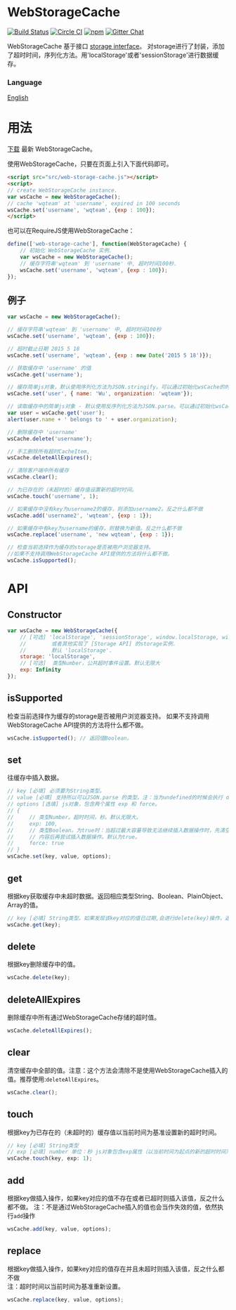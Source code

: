 # WebStorageCache  
[![Build Status](https://travis-ci.org/WQTeam/web-storage-cache.svg?branch=master)](https://travis-ci.org/WQTeam/web-storage-cache)
[![Circle CI](https://circleci.com/gh/WQTeam/web-storage-cache.svg?style=svg)](https://circleci.com/gh/WQTeam/web-storage-cache)
[![npm](https://img.shields.io/npm/dt/web-storage-cache.svg)](https://www.npmjs.com/package/web-storage-cache)
<a href='https://gitter.im/WQTeam/web-storage-cache'>
<img src='https://badges.gitter.im/Join%20Chat.svg' alt='Gitter Chat' />
</a>

WebStorageCache 基于接口 [storage interface](http://www.w3.org/TR/webstorage/#storage)。 对storage进行了封装，添加了超时时间，序列化方法。用'localStorage'或者'sessionStorage'进行数据缓存。

### Language
 [English](https://github.com/WQTeam/web-storage-cache/blob/master/README.md)

# 用法

[下载](https://github.com/WQTeam/web-storage-cache/releases) 最新 WebStorageCache。

使用WebStorageCache，只要在页面上引入下面代码即可。
```html
<script src="src/web-storage-cache.js"></script>
<script>
// create WebStorageCache instance.
var wsCache = new WebStorageCache();
// cache 'wqteam' at 'username', expired in 100 seconds
wsCache.set('username', 'wqteam', {exp : 100});
</script>
```
也可以在RequireJS使用WebStorageCache：
```javascript
define(['web-storage-cache'], function(WebStorageCache) {
    // 初始化 WebStorageCache 实例.
    var wsCache = new WebStorageCache();
    // 缓存字符串'wqteam' 到 'username' 中, 超时时间100秒.
    wsCache.set('username', 'wqteam', {exp : 100});
});
```

## 例子
```javascript
var wsCache = new WebStorageCache();

// 缓存字符串'wqteam' 到 'username' 中, 超时时间100秒
wsCache.set('username', 'wqteam', {exp : 100});

// 超时截止日期 2015 5 18
wsCache.set('username', 'wqteam', {exp : new Date('2015 5 18')});

// 获取缓存中 'username' 的值
wsCache.get('username');

// 缓存简单js对象，默认使用序列化方法为JSON.stringify。可以通过初始化wsCache的时候配置serializer.serialize
wsCache.set('user', { name: 'Wu', organization: 'wqteam'});

// 读取缓存中的简单js对象 - 默认使用反序列化方法为JSON.parse。可以通过初始化wsCache的时候配置serializer.deserialize
var user = wsCache.get('user');
alert(user.name + ' belongs to ' + user.organization);

// 删除缓存中 'username'
wsCache.delete('username');

// 手工删除所有超时CacheItem,
wsCache.deleteAllExpires();

// 清除客户端中所有缓存
wsCache.clear();

// 为已存在的（未超时的）缓存值设置新的超时时间。
wsCache.touch('username', 1);

// 如果缓存中没有key为username2的缓存，则添加username2。反之什么都不做
wsCache.add('username2', 'wqteam', {exp : 1});

// 如果缓存中有key为username的缓存，则替换为新值。反之什么都不做
wsCache.replace('username', 'new wqteam', {exp : 1});

// 检查当前选择作为缓存的storage是否被用户浏览器支持。
//如果不支持调用WebStorageCache API提供的方法将什么都不做。
wsCache.isSupported();

```
# API

## Constructor
```javascript
var wsCache = new WebStorageCache({
    // [可选] 'localStorage', 'sessionStorage', window.localStorage, window.sessionStorage
    //        或者其他实现了 [Storage API] 的storage实例.
    //        默认 'localStorage'.
    storage: 'localStorage',
    // [可选]  类型Number，公共超时事件设置。默认无限大
    exp: Infinity
});
```
## isSupported
检查当前选择作为缓存的storage是否被用户浏览器支持。
如果不支持调用WebStorageCache API提供的方法将什么都不做。
```javascript
wsCache.isSupported(); // 返回值Boolean。
```
## set
往缓存中插入数据。
```javascript
// key [必填] 必须要为String类型。
// value [必填] 支持所以可以JSON.parse 的类型。注：当为undefined的时候会执行 delete(key)操作。
// options [选填] js对象，包含两个属性 exp 和 force。
// {
//     // 类型Number。超时时间，秒。默认无限大。
//     exp: 100,
//     // 类型Boolean。为true时：当超过最大容量导致无法继续插入数据操作时，先清空缓存中已超时的
//     // 内容后再尝试插入数据操作。默认为true。
//     force: true
// }
wsCache.set(key, value, options);
```
## get
根据key获取缓存中未超时数据。返回相应类型String、Boolean、PlainObject、Array的值。
```javascript
// key [必填] String类型。如果发现该key对应的值已过期,会进行delete(key)操作，返回null。
wsCache.get(key);
```
## delete
根据key删除缓存中的值。
```javascript
wsCache.delete(key);
```
## deleteAllExpires
删除缓存中所有通过WebStorageCache存储的超时值。
```javascript
wsCache.deleteAllExpires();
```
## clear
清空缓存中全部的值。注意：这个方法会清除不是使用WebStorageCache插入的值。推荐使用:`deleteAllExpires`。
```javascript
wsCache.clear();
```
## touch
根据key为已存在的（未超时的）缓存值以当前时间为基准设置新的超时时间。
```javascript
// key [必填] String类型
// exp [必填] number 单位：秒 js对象包含exp属性（以当前时间为起点的新的超时时间）
wsCache.touch(key, exp: 1);
```
## add
根据key做插入操作，如果key对应的值不存在或者已超时则插入该值，反之什么都不做。
注：不是通过WebStorageCache插入的值也会当作失效的值，依然执行`add`操作
```javascript
wsCache.add(key, value, options);
```
## replace
根据key做插入操作，如果key对应的值存在并且未超时则插入该值，反之什么都不做  
注：超时时间以当前时间为基准重新设置。
```javascript
wsCache.replace(key, value, options);
```
